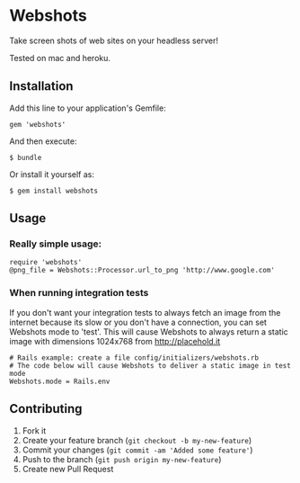 # Webshots

Take screen shots of web sites on your headless server! 

Tested on mac and heroku.

## Installation

Add this line to your application's Gemfile:

    gem 'webshots'

And then execute:

    $ bundle

Or install it yourself as:

    $ gem install webshots

## Usage
  
### Really simple usage: 

    require 'webshots'
    @png_file = Webshots::Processor.url_to_png 'http://www.google.com'

### When running integration tests

If you don't want your integration tests to always fetch an image from the internet because its slow or you don't have a connection, you can set Webshots mode to 'test'. This will cause Webshots to always return a static image with dimensions 1024x768 from http://placehold.it

    # Rails example: create a file config/initializers/webshots.rb
    # The code below will cause Webshots to deliver a static image in test mode
    Webshots.mode = Rails.env

## Contributing

1. Fork it
2. Create your feature branch (`git checkout -b my-new-feature`)
3. Commit your changes (`git commit -am 'Added some feature'`)
4. Push to the branch (`git push origin my-new-feature`)
5. Create new Pull Request

